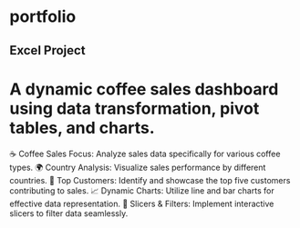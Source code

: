 # portfolio
## Excel Project
# A dynamic coffee sales dashboard using data transformation, pivot tables, and charts. 
☕ Coffee Sales Focus: Analyze sales data specifically for various coffee types.
🌍 Country Analysis: Visualize sales performance by different countries.
🥇 Top Customers: Identify and showcase the top five customers contributing to sales.
📈 Dynamic Charts: Utilize line and bar charts for effective data representation.
🔄 Slicers & Filters: Implement interactive slicers to filter data seamlessly.
